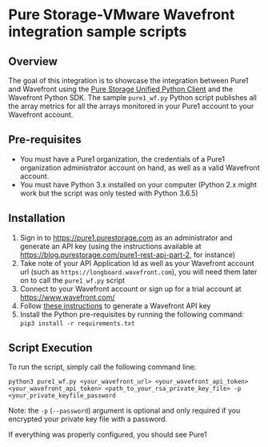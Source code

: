 # Pure Storage-VMware Wavefront integration sample scripts

## Overview
The goal of this integration is to showcase the integration between Pure1 and Wavefront using the [Pure Storage Unified Python Client](https://pypi.org/project/py-pure-client/) and the Wavefront Python SDK. 
The sample `pure1_wf.py` Python script publishes all the array metrics for all the arrays monitored in your Pure1 account to your Wavefront account.
## Pre-requisites
- You must have a Pure1 organization, the credentials of a Pure1 organization administrator account on hand, as well as a valid Wavefront account.
- You must have Python 3.x installed on your computer (Python 2.x might work but the script was only tested with Python 3.6.5)
## Installation
1. Sign in to https://pure1.purestorage.com as an administrator and generate an API key (using the instructions available at https://blog.purestorage.com/pure1-rest-api-part-2, for instance)
2. Take note of your API Application Id as well as your Wavefront account url (such as `https://longboard.wavefront.com`), you will need them later on to call the `pure1_wf.py` script
3. Connect to your Wavefront account or sign up for a trial account at https://www.wavefront.com/
4. Follow [these instructions](https://docs.wavefront.com/wavefront_api.html#generating-an-api-token) to generate a Wavefront API key
5. Install the Python pre-requisites by running the following command:  
     `pip3 install -r requirements.txt`
## Script Execution
To run the script, simply call the following command line:

`python3 pure1_wf.py <your_wavefront_url> <your_wavefront_api_token>  <your_wavefront_api_token> <path_to_your_rsa_private_key_file> -p <your_private_keyfile_password`

Note: the `-p` (`--password`) argument is optional and only required if you encrypted your private key file with a password.

If everything was properly configured, you should see Pure1
